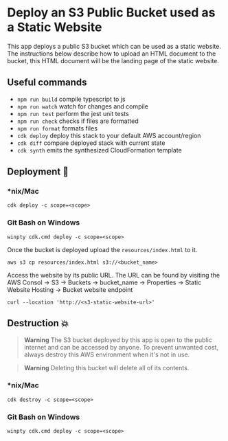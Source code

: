 # Deploy an S3 Public Bucket used as a Static Website

This app deploys a public S3 bucket which can be used as a static website. The instructions below describe how to upload an HTML document to the bucket, this HTML document will be the landing page of the static website.

## Useful commands

- `npm run build` compile typescript to js
- `npm run watch` watch for changes and compile
- `npm run test` perform the jest unit tests
- `npm run check` checks if files are formatted
- `npm run format` formats files
- `cdk deploy` deploy this stack to your default AWS account/region
- `cdk diff` compare deployed stack with current state
- `cdk synth` emits the synthesized CloudFormation template

## Deployment :rocket:

### *nix/Mac

`cdk deploy -c scope=<scope>`

### Git Bash on Windows

`winpty cdk.cmd deploy -c scope=<scope>`

Once the bucket is deployed upload the `resources/index.html` to it.

`aws s3 cp resources/index.html s3://<bucket_name>`

Access the website by its public URL. The URL can be found by visiting the AWS Consol -> S3 -> Buckets -> bucket_name -> Properties -> Static Website Hosting -> Bucket website endpoint

`curl --location 'http://<s3-static-website-url>'`

## Destruction :boom:

> **Warning** The S3 bucket deployed by this app is open to the public internet and can be accessed by anyone. To prevent unwanted cost, always destroy this AWS environment when it's not in use.

> **Warning** Deleting this bucket will delete all of its contents.

### *nix/Mac

`cdk destroy -c scope=<scope>`

### Git Bash on Windows

`winpty cdk.cmd deploy -c scope=<scope>`
